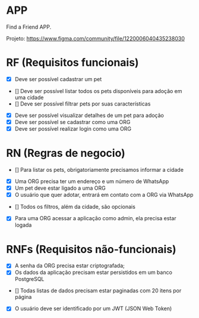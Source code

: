 # APP

Find a Friend APP.

Projeto: https://www.figma.com/community/file/1220006040435238030

# RF (Requisitos funcionais)

- [x] Deve ser possível cadastrar um pet
- [] Deve ser possível listar todos os pets disponíveis para adoção em uma cidade
- [] Deve ser possível filtrar pets por suas características
- [x] Deve ser possível visualizar detalhes de um pet para adoção
- [x] Deve ser possível se cadastrar como uma ORG
- [x] Deve ser possível realizar login como uma ORG

# RN (Regras de negocio)

- [] Para listar os pets, obrigatoriamente precisamos informar a cidade
- [x] Uma ORG precisa ter um endereço e um número de WhatsApp
- [x] Um pet deve estar ligado a uma ORG
- [x] O usuário que quer adotar, entrará em contato com a ORG via WhatsApp
- [] Todos os filtros, além da cidade, são opcionais
- [x] Para uma ORG acessar a aplicação como admin, ela precisa estar logada

# RNFs (Requisitos não-funcionais)

- [x] A senha da ORG precisa estar criptografada;
- [x] Os dados da aplicação precisam estar persistidos em um banco PostgreSQL
- [] Todas listas de dados precisam estar paginadas com 20 itens por página
- [x] O usuário deve ser identificado por um JWT (JSON Web Token)
